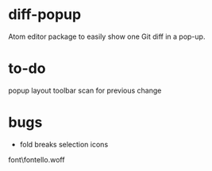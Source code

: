 diff-popup
==========

Atom editor package to easily show one Git diff in a pop-up.

# to-do
  popup layout
  toolbar
  scan for previous change

# bugs
- fold breaks selection icons

font\fontello.woff